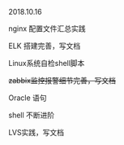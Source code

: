 2018.10.16

nginx 配置文件汇总实践

ELK 搭建完善，写文档

Linux系统自检shell脚本

~~zabbix监控报警细节完善，写文档~~

Oracle 语句

shell 不断进阶

LVS实践，写文档


